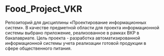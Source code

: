 # Food_Project_VKR
 Репозиторий для дисциплины «Проектирование информационных систем». В качестве предметной области для проекта информационной системы выбрано приложение, реализованное в рамках ВКР в бакалавриате. Цель проекта - разработка автоматизированной информационной системы учета реализации готовой продукции в сфере общественного питания.
